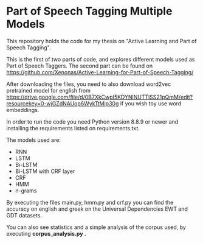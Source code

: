 # Part of Speech Tagging Multiple Models
This repository holds the code for my thesis on "Active Learning and Part of Speech Tagging". 

This is the first of two parts of code, and explores different models used as Part of Speech Taggers. The second part can be found on https://github.com/Xenonas/Active-Learning-for-Part-of-Speech-Tagging/

After downloading the files, you need to also download word2vec pretrained model for english from https://drive.google.com/file/d/0B7XkCwpI5KDYNlNUTTlSS21pQmM/edit?resourcekey=0-wjGZdNAUop6WykTtMip30g if you wish toy use word embeddings.

In order to run the code you need Python version 8.8.9 or newer and installing the requirements listed on requirements.txt.

The models used are: 
  - RNN
  - LSTM
  - Bi-LSTM
  - Bi-LSTM with CRF layer
  - CRF
  - HMM
  - n-grams
  
By executing the files main.py, hmm.py and crf.py you can find the accuracy on english and greek on the Universal Dependencies EWT and GDT datasets.

You can also see statistics and a simple analysis of the corpus used, by executing <b>corpus_analysis.py</b> . 
